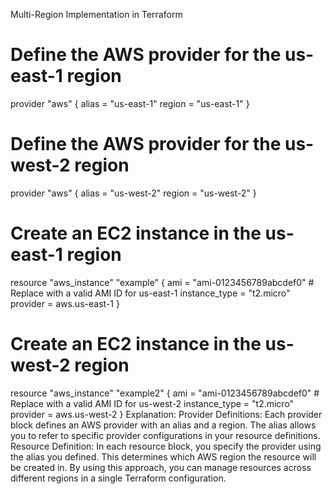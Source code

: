 Multi-Region Implementation in Terraform


# Define the AWS provider for the us-east-1 region
provider "aws" {
  alias  = "us-east-1"
  region = "us-east-1"
}

# Define the AWS provider for the us-west-2 region
provider "aws" {
  alias  = "us-west-2"
  region = "us-west-2"
}

# Create an EC2 instance in the us-east-1 region
resource "aws_instance" "example" {
  ami           = "ami-0123456789abcdef0"  # Replace with a valid AMI ID for us-east-1
  instance_type = "t2.micro"
  provider      = aws.us-east-1
}

# Create an EC2 instance in the us-west-2 region
resource "aws_instance" "example2" {
  ami           = "ami-0123456789abcdef0"  # Replace with a valid AMI ID for us-west-2
  instance_type = "t2.micro"
  provider      = aws.us-west-2
}
Explanation:
Provider Definitions: Each provider block defines an AWS provider with an alias and a region. The alias allows you to refer to specific provider configurations in your resource definitions.
Resource Definition: In each resource block, you specify the provider using the alias you defined. This determines which AWS region the resource will be created in.
By using this approach, you can manage resources across different regions in a single Terraform configuration.






